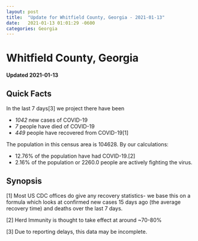 ```yaml
---
layout: post
title:  "Update for Whitfield County, Georgia - 2021-01-13"
date:   2021-01-13 01:01:29 -0600
categories: Georgia
---
```


# Whitfield County, Georgia
#### Updated 2021-01-13

## Quick Facts

In the last 7 days[3] we project there have been
- *1042* new cases of COVID-19
- *7* people have died of COVID-19
- *449* people have recovered from COVID-19[1]

The population in this census area is 104628. By our calculations:
- 12.76% of the population have had COVID-19.[2]
- 2.16% of the population or 2260.0 people are actively fighting the virus.

## Synopsis




[1] Most US CDC offices do give any recovery statistics- we base this on a formula which looks at confirmed new cases
15 days ago (the average recovery time) and deaths over the last 7 days.

[2] Herd Immunity is thought to take effect at around ~70-80%

[3] Due to reporting delays, this data may be incomplete.
 
    